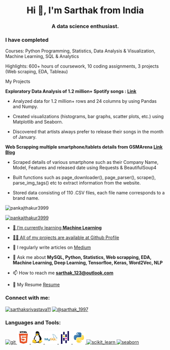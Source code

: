 <h1 align="center">Hi 👋, I'm Sarthak from India</h1>
<h3 align="center">A data science enthusiast.</h3>

### I have completed

Courses: Python Programming, Statistics, Data Analysis & Visualization, Machine Learning, SQL & Analytics

Highlights: 600+ hours of coursework, 10 coding assignments, 3 projects (Web scraping, EDA, Tableau)

My Projects

**Exploratory Data Analysis of  1.2 million+ Spotify songs : [Link](https://github.com/sarthak-sr/EDA_Project_1)**

* Analyzed data for 1.2 million+ rows and 24 columns by using Pandas and Numpy.

* Created visualizations (histograms, bar graphs, scatter plots, etc.) using Matplotlib and Seaborn.

* Discovered that artists always prefer to release their songs in the month of January.

**Web Scrapping multiple smartphone/tablets details from GSMArena [Link](https://github.com/sarthak-sr/Web_Scraping_Project_1) [Blog](https://medium.com/@sarthak_1997/tricky-part-of-web-scraping-explained-e03277c901a9)**

* Scraped details of various smartphone such as their Company Name, Model, Features and released date using Requests & BeautifulSoup4

* Built functions such as page_downloader(), page_parser(), scrape(), parse_img_tags() etc to extract information from the website.

* Stored data consisting of 110 .CSV files, each file name corresponds to a brand name.



<p align="left"> <img src="https://komarev.com/ghpvc/?username=pankajthakur3999&label=Profile%20views&color=0e75b6&style=flat" alt="pankajthakur3999" /> </p>

<p align="left"> <a href="https://github.com/ryo-ma/github-profile-trophy"><img src="https://github-profile-trophy.vercel.app/?username=pankajthakur3999" alt="pankajthakur3999" /></a> </p>



<p align="left"> <a href="https://twitter.com/@whoispankaj" target="blank">

- 🌱 I’m currently learning **Machine Learning**

- 👨‍💻 All of my projects are available at [Github Profile](https://github.com/sarthak-sr?tab=repositories)

- 📝 I regularly write articles on [Medium](https://medium.com/@sarthak_1997)

- 💬 Ask me about **MySQL, Python, Statistics, Web scrapping, EDA, Machine Learning, Deep Learning, Tensorfloe, Keras, Word2Vec, NLP**

- 📫 How to reach me **sarthak_123@outlook.com**

- 📄 My Resume [Resume](https://docs.google.com/document/d/1A8PljT96sZ4Q9SmYtMZn2gf4g7pQE1qMOcFiKkjKi8M/edit?usp=sharing)


<h3 align="left">Connect with me:</h3>
<p align="left">

<a href="https://www.linkedin.com/in/sarthaksrivastava11/" target="blank"><img align="center" src="https://raw.githubusercontent.com/rahuldkjain/github-profile-readme-generator/master/src/images/icons/Social/linked-in-alt.svg" alt="sarthaksrivastava11" height="30" width="40" /></a>
<a href="https://medium.com/@sarthak_1997" target="blank"><img align="center" src="https://raw.githubusercontent.com/rahuldkjain/github-profile-readme-generator/master/src/images/icons/Social/medium.svg" alt="@sarthak_1997" height="30" width="40" /></a>
</p>

<h3 align="left">Languages and Tools:</h3>
<p align="left"> <a href="https://git-scm.com/" target="_blank" rel="noreferrer"> <img src="https://www.vectorlogo.zone/logos/git-scm/git-scm-icon.svg" alt="git" width="40" height="40"/> </a> <a href="https://www.w3.org/html/" target="_blank" rel="noreferrer"> <img src="https://raw.githubusercontent.com/devicons/devicon/master/icons/html5/html5-original-wordmark.svg" alt="html5" width="40" height="40"/> </a> <a href="https://www.linux.org/" target="_blank" rel="noreferrer"> <img src="https://raw.githubusercontent.com/devicons/devicon/master/icons/linux/linux-original.svg" alt="linux" width="40" height="40"/> </a> <a href="https://www.mysql.com/" target="_blank" rel="noreferrer"> <img src="https://raw.githubusercontent.com/devicons/devicon/master/icons/mysql/mysql-original-wordmark.svg" alt="mysql" width="40" height="40"/> </a> <a href="https://pandas.pydata.org/" target="_blank" rel="noreferrer"> <img src="https://raw.githubusercontent.com/devicons/devicon/2ae2a900d2f041da66e950e4d48052658d850630/icons/pandas/pandas-original.svg" alt="pandas" width="40" height="40"/> </a> <a href="https://www.python.org" target="_blank" rel="noreferrer"> <img src="https://raw.githubusercontent.com/devicons/devicon/master/icons/python/python-original.svg" alt="python" width="40" height="40"/> </a> <a href="https://scikit-learn.org/" target="_blank" rel="noreferrer"> <img src="https://upload.wikimedia.org/wikipedia/commons/0/05/Scikit_learn_logo_small.svg" alt="scikit_learn" width="40" height="40"/> </a> <a href="https://seaborn.pydata.org/" target="_blank" rel="noreferrer"> <img src="https://seaborn.pydata.org/_images/logo-mark-lightbg.svg" alt="seaborn" width="40" height="40"/> </a> </p>
